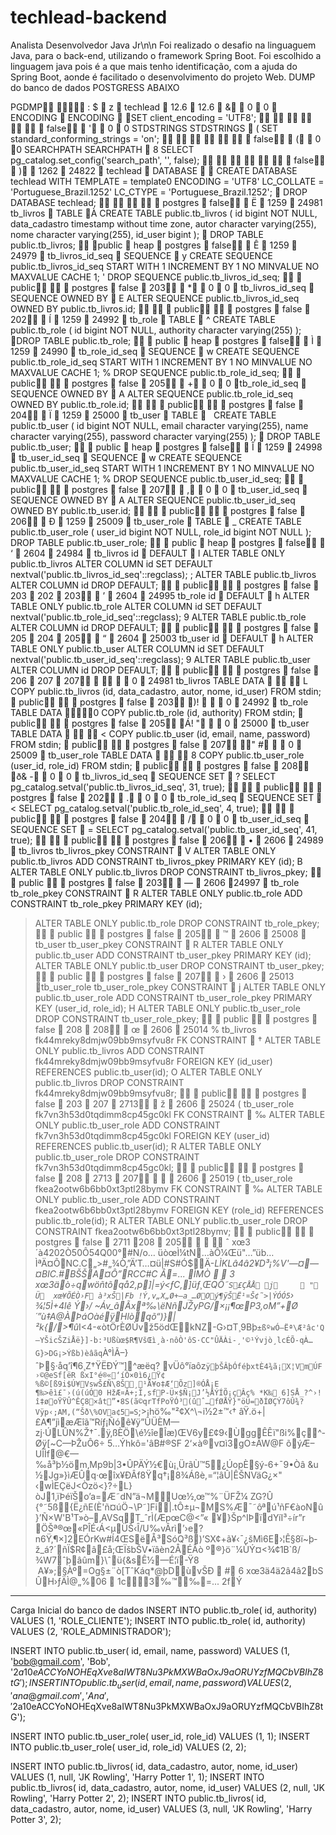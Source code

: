 # techlead-backend
Analista Desenvolvedor Java Jr\n\n
Foi realizado o desafio na linguaguem Java, para o back-end, utilizando o framework Spring Boot. Foi escolhido a linguagem java pois é a que mais tenho identificação, com a ajuda do Spring Boot, aonde é facilitado o desenvolvimento do projeto Web.
DUMP do banco de dados POSTGRESS ABAIXO

PGDMP     :    $                  z            techlead    12.6    12.6     &           0    0    ENCODING    ENCODING        SET client_encoding = 'UTF8';
                      false            '           0    0 
   STDSTRINGS 
   STDSTRINGS     (   SET standard_conforming_strings = 'on';
                      false            (           0    0 
   SEARCHPATH 
   SEARCHPATH     8   SELECT pg_catalog.set_config('search_path', '', false);
                      false            )           1262    24822    techlead    DATABASE        CREATE DATABASE techlead WITH TEMPLATE = template0 ENCODING = 'UTF8' LC_COLLATE = 'Portuguese_Brazil.1252' LC_CTYPE = 'Portuguese_Brazil.1252';
    DROP DATABASE techlead;
                postgres    false            Ë            1259    24981 	   tb_livros    TABLE     À   CREATE TABLE public.tb_livros (
    id bigint NOT NULL,
    data_cadastro timestamp without time zone,
    autor character varying(255),
    nome character varying(255),
    id_user bigint
);
    DROP TABLE public.tb_livros;
       public         heap    postgres    false            Ê            1259    24979    tb_livros_id_seq    SEQUENCE     y   CREATE SEQUENCE public.tb_livros_id_seq
    START WITH 1
    INCREMENT BY 1
    NO MINVALUE
    NO MAXVALUE
    CACHE 1;
 '   DROP SEQUENCE public.tb_livros_id_seq;
       public          postgres    false    203            *           0    0    tb_livros_id_seq    SEQUENCE OWNED BY     E   ALTER SEQUENCE public.tb_livros_id_seq OWNED BY public.tb_livros.id;
          public          postgres    false    202            Í            1259    24992    tb_role    TABLE     ^   CREATE TABLE public.tb_role (
    id bigint NOT NULL,
    authority character varying(255)
);
    DROP TABLE public.tb_role;
       public         heap    postgres    false            Ì            1259    24990    tb_role_id_seq    SEQUENCE     w   CREATE SEQUENCE public.tb_role_id_seq
    START WITH 1
    INCREMENT BY 1
    NO MINVALUE
    NO MAXVALUE
    CACHE 1;
 %   DROP SEQUENCE public.tb_role_id_seq;
       public          postgres    false    205            +           0    0    tb_role_id_seq    SEQUENCE OWNED BY     A   ALTER SEQUENCE public.tb_role_id_seq OWNED BY public.tb_role.id;
          public          postgres    false    204            Ï            1259    25000    tb_user    TABLE         CREATE TABLE public.tb_user (
    id bigint NOT NULL,
    email character varying(255),
    name character varying(255),
    password character varying(255)
);
    DROP TABLE public.tb_user;
       public         heap    postgres    false            Î            1259    24998    tb_user_id_seq    SEQUENCE     w   CREATE SEQUENCE public.tb_user_id_seq
    START WITH 1
    INCREMENT BY 1
    NO MINVALUE
    NO MAXVALUE
    CACHE 1;
 %   DROP SEQUENCE public.tb_user_id_seq;
       public          postgres    false    207            ,           0    0    tb_user_id_seq    SEQUENCE OWNED BY     A   ALTER SEQUENCE public.tb_user_id_seq OWNED BY public.tb_user.id;
          public          postgres    false    206            Ð            1259    25009    tb_user_role    TABLE     _   CREATE TABLE public.tb_user_role (
    user_id bigint NOT NULL,
    role_id bigint NOT NULL
);
     DROP TABLE public.tb_user_role;
       public         heap    postgres    false            ‘
           2604    24984    tb_livros id    DEFAULT     l   ALTER TABLE ONLY public.tb_livros ALTER COLUMN id SET DEFAULT nextval('public.tb_livros_id_seq'::regclass);
 ;   ALTER TABLE public.tb_livros ALTER COLUMN id DROP DEFAULT;
       public          postgres    false    203    202    203            ’
           2604    24995 
   tb_role id    DEFAULT     h   ALTER TABLE ONLY public.tb_role ALTER COLUMN id SET DEFAULT nextval('public.tb_role_id_seq'::regclass);
 9   ALTER TABLE public.tb_role ALTER COLUMN id DROP DEFAULT;
       public          postgres    false    205    204    205            “
           2604    25003 
   tb_user id    DEFAULT     h   ALTER TABLE ONLY public.tb_user ALTER COLUMN id SET DEFAULT nextval('public.tb_user_id_seq'::regclass);
 9   ALTER TABLE public.tb_user ALTER COLUMN id DROP DEFAULT;
       public          postgres    false    206    207    207                      0    24981 	   tb_livros 
   TABLE DATA           L   COPY public.tb_livros (id, data_cadastro, autor, nome, id_user) FROM stdin;
    public          postgres    false    203   )!                  0    24992    tb_role 
   TABLE DATA           0   COPY public.tb_role (id, authority) FROM stdin;
    public          postgres    false    205   Á!       "          0    25000    tb_user 
   TABLE DATA           <   COPY public.tb_user (id, email, name, password) FROM stdin;
    public          postgres    false    207   "       #          0    25009    tb_user_role 
   TABLE DATA           8   COPY public.tb_user_role (user_id, role_id) FROM stdin;
    public          postgres    false    208   ð&       -           0    0    tb_livros_id_seq    SEQUENCE SET     ?   SELECT pg_catalog.setval('public.tb_livros_id_seq', 31, true);
          public          postgres    false    202            .           0    0    tb_role_id_seq    SEQUENCE SET     <   SELECT pg_catalog.setval('public.tb_role_id_seq', 4, true);
          public          postgres    false    204            /           0    0    tb_user_id_seq    SEQUENCE SET     =   SELECT pg_catalog.setval('public.tb_user_id_seq', 41, true);
          public          postgres    false    206            •
           2606    24989    tb_livros tb_livros_pkey 
   CONSTRAINT     V   ALTER TABLE ONLY public.tb_livros
    ADD CONSTRAINT tb_livros_pkey PRIMARY KEY (id);
 B   ALTER TABLE ONLY public.tb_livros DROP CONSTRAINT tb_livros_pkey;
       public            postgres    false    203            —
           2606    24997    tb_role tb_role_pkey 
   CONSTRAINT     R   ALTER TABLE ONLY public.tb_role
    ADD CONSTRAINT tb_role_pkey PRIMARY KEY (id);
 >   ALTER TABLE ONLY public.tb_role DROP CONSTRAINT tb_role_pkey;
       public            postgres    false    205            ™
           2606    25008    tb_user tb_user_pkey 
   CONSTRAINT     R   ALTER TABLE ONLY public.tb_user
    ADD CONSTRAINT tb_user_pkey PRIMARY KEY (id);
 >   ALTER TABLE ONLY public.tb_user DROP CONSTRAINT tb_user_pkey;
       public            postgres    false    207            ›
           2606    25013    tb_user_role tb_user_role_pkey 
   CONSTRAINT     j   ALTER TABLE ONLY public.tb_user_role
    ADD CONSTRAINT tb_user_role_pkey PRIMARY KEY (user_id, role_id);
 H   ALTER TABLE ONLY public.tb_user_role DROP CONSTRAINT tb_user_role_pkey;
       public            postgres    false    208    208            œ
           2606    25014 %   tb_livros fk44mreky8dmjw09bb9msyfvu8r 
   FK CONSTRAINT     †   ALTER TABLE ONLY public.tb_livros
    ADD CONSTRAINT fk44mreky8dmjw09bb9msyfvu8r FOREIGN KEY (id_user) REFERENCES public.tb_user(id);
 O   ALTER TABLE ONLY public.tb_livros DROP CONSTRAINT fk44mreky8dmjw09bb9msyfvu8r;
       public          postgres    false    203    207    2713            ž
           2606    25024 (   tb_user_role fk7vn3h53d0tqdimm8cp45gc0kl 
   FK CONSTRAINT     ‰   ALTER TABLE ONLY public.tb_user_role
    ADD CONSTRAINT fk7vn3h53d0tqdimm8cp45gc0kl FOREIGN KEY (user_id) REFERENCES public.tb_user(id);
 R   ALTER TABLE ONLY public.tb_user_role DROP CONSTRAINT fk7vn3h53d0tqdimm8cp45gc0kl;
       public          postgres    false    208    2713    207            
           2606    25019 (   tb_user_role fkea2ootw6b6bb0xt3ptl28bymv 
   FK CONSTRAINT     ‰   ALTER TABLE ONLY public.tb_user_role
    ADD CONSTRAINT fkea2ootw6b6bb0xt3ptl28bymv FOREIGN KEY (role_id) REFERENCES public.tb_role(id);
 R   ALTER TABLE ONLY public.tb_user_role DROP CONSTRAINT fkea2ootw6b6bb0xt3ptl28bymv;
       public          postgres    false    2711    208    205               ˆ   xœ3´à4202Ò50Ô54Q00°#N/o… üòœÌ¼tN…àÔ¼Œü"…”üb…ÌªÄ¤ÔNC.C„>#„¾Ò‚”Ä’T…¤ü|#S#Ó$Ä-*­LÌKLâ4â2¥D³¡%V'—¤—¤BIC.#BŠŠA¤Ô”RCC#C Â=... ÌMÒ          3   xœ3äò÷qwöñtõqå2‚p]|=ý<ƒC‚]üƒ¸ŒQÕ˜`S£ÇÅÅ j­      "   Ü  xœ¥ÕÉÒ›F à³xŠ|Fb !Ý,v„X„Ø+—a_…ØOý¶ÿŠË¹¤Š¢˜>|ÝÓÓ5`› 	¾¦5Ì+4lê
Ý›/ ~Áv_âÃxª‰\ëNñJŽyPG\/×¡¡¶œP3,oM”+Ø´”ù‡A@ÀÞáOàéÿHlòqõ“)}|²k{/>¶û*I<4-«òtÖrÈØÙvž5ödŒkNZ-G›¤T¸9Bþ`±ßºwÓ—Ëª\Æ²âc'Q—YŠicŠZiÅë}]-b:³Ußùœ$R¶VšŒì¸à·nôÒ'ôS·CC"ÛÄÀi-¸'©¹Ývjò¸lcÉÕ-qÀ…G}>DG¡>Ýßb)èâãq`À°ÌÃ–}ˆÞ§·åq’î¶6¸Z†ŸËÐÝ™]^æëq? vÜô°ïaôz`ÿþŠÂþÓféþxtÈ4¾ã¡X¦VmÚF›©@eSf[ëR ßxI°é®«‘íÒ×0ì6¿Ÿ¢%ß©[ß9i$Ú¥VswŠ£Ñ\8Š¸¹Ä¥o‡Æ‘Õz]®ÓÅ¡E ¶‰>êì£¯›(ú(úÓ0 HžÆ¤Â+;Î‚sfP-Ü×$Ñ¡J’½ÅÝÍÕ¡çÂç%	*K‰ 6]SÅ_?^›!î‡øoŸŸÛ^ÊÇ8×ât”•8S(ã©qrTfPoŸÓ³(ûˆ…fØÅŸ}"öÜ=ðÍØÇÝ7ôÛ¾?Vÿp‹;AM‚(“Šð\%OVa¢5=S`;>¡hö‰"²¢X^\¬i½2±™‹† âŸ.ö+|£A¶”jìæÆîã™Ríƒ¡Ñóê¥ÿ”ÛÜÈM—zj·ÚLÛN%Ž†¯.ÿ‚ßÈÖ\é½îeÎæ)ŒV6y£¢9‹Ùgg­ÊÊï"ßi%­ç^­Øÿ[~C—ÞŽuÔ6÷ 5…Ýhkô='âB#®SF 2‘×à®v¤ì3gO±ÂW@F õýÆ–UÎÌf@€—‰å³þ½öm‚Mp9b|3•ÛPÄÝ½€ù¡¸ÜrãÙ™5¿ÚopÈ§ý-6+¯9•Òâ &u½Jg»}ìÆÛq·œîx¥ÐÂf8Ÿq†¡8¾Áßè,=“¦âÛ|ÊŠNVäG¿×"
‹wÌEÇëJ<Òzö<}?÷­L}òJ1‚ïÞéïŠo’a=Æ˜dN”ä¬MUœ½‚œ™%¨ÜFŽ¼
ZG?Û
{°˜5ß{Ë¿ñE(È'ñ¤úÖ¬\P˜]Fi|.tÔ±µ¬MS%Æ¯˜ôªú¹ñF€àoNû}’Ñ×W'B¹T»ò–‚AVSqT_ˆrÌ(ÆpœC@<”« ¥}Šp^IÞïdYíI³÷ír”r
ÖŠª®œ«PÎÉ‹Á<µÜŠ‹Î/U‰vÂrì’›e?n6Ÿ‚¶×]2EÓrKw#Í4ŒSëÅ³SóQ³ß­)’SX¢+ã¥‹¯¿šMì6E›¦Ê§8ï~þ­ž_á?´ñÏ$R¢â£å;ŒÏšbŠV•ïâèn2ÅÉÂò º®}ö¨¼­ÙÝ¤<¾¢1B`ß/¾W7ˆþâûm}\ˆü{&sÊ½—É¦ï-Ÿ8  A¥»;§Àº=Og§±¨ò[TˆKáq*@þDùvŠ­Ð      #   6   xœ3ä4ä2â4â2bS ÛH›ƒÄÌ@„%06  1c3‰™‰=... 2fÝ     

*********************************************************************************************
Carga Inicial do banco de dados
INSERT INTO public.tb_role(
	id, authority)
	VALUES (1, 'ROLE_CLIENTE');
INSERT INTO public.tb_role(
	id, authority)
	VALUES (2, 'ROLE_ADMINISTRADOR');

INSERT INTO public.tb_user(
	id, email, name, password)
	VALUES (1, 'bob@gmail.com', 'Bob', '$2a$10$eACCYoNOHEqXve8aIWT8Nu3PkMXWBaOxJ9aORUYzfMQCbVBIhZ8tG');
INSERT INTO public.tb_user(
	id, email, name, password)
	VALUES (2, 'ana@gmail.com', 'Ana', '$2a$10$eACCYoNOHEqXve8aIWT8Nu3PkMXWBaOxJ9aORUYzfMQCbVBIhZ8tG');

INSERT INTO public.tb_user_role(
	user_id, role_id)
	VALUES (1, 1);
INSERT INTO public.tb_user_role(
	user_id, role_id)
	VALUES (2, 2);

INSERT INTO public.tb_livros(
	id, data_cadastro, autor, nome, id_user)
	VALUES (1, null, 'JK Rowling', 'Harry Potter 1', 1);
INSERT INTO public.tb_livros(
	id, data_cadastro, autor, nome, id_user)
	VALUES (2, null, 'JK Rowling', 'Harry Potter 2', 2);
INSERT INTO public.tb_livros(
	id, data_cadastro, autor, nome, id_user)
	VALUES (3, null, 'JK Rowling', 'Harry Potter 3', 2);
